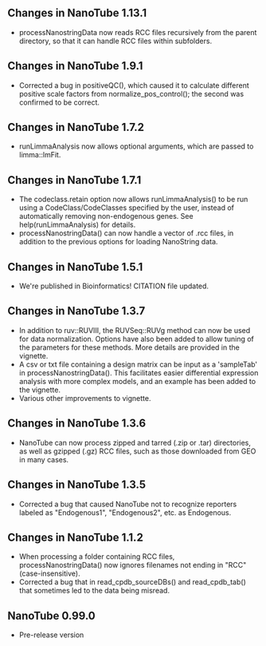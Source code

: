 ## Changes in NanoTube 1.13.1
- processNanostringData now reads RCC files recursively from the parent 
  directory, so that it can handle RCC files within subfolders.

## Changes in NanoTube 1.9.1
- Corrected a bug in positiveQC(), which caused it to calculate different 
  positive scale factors from normalize_pos_control(); the second was confirmed
  to be correct. 

## Changes in NanoTube 1.7.2
- runLimmaAnalysis now allows optional arguments, which are passed to
  limma::lmFit.

## Changes in NanoTube 1.7.1
- The codeclass.retain option now allows runLimmaAnalysis() to be run using
  a CodeClass/CodeClasses specified by the user, instead of automatically 
  removing non-endogenous genes. See help(runLimmaAnalysis) for details.
- processNanostringData() can now handle a vector of .rcc files, in addition
  to the previous options for loading NanoString data.

## Changes in NanoTube 1.5.1
- We're published in Bioinformatics! CITATION file updated.

## Changes in NanoTube 1.3.7
- In addition to ruv::RUVIII, the RUVSeq::RUVg method can now be used for data
  normalization. Options have also been added to allow tuning of the parameters
  for these methods. More details are provided in the vignette.
- A csv or txt file containing a design matrix can be input as a 'sampleTab'
  in processNanostringData(). This facilitates easier differential expression 
  analysis with more complex models, and an example has been added to the 
  vignette.
- Various other improvements to vignette.

## Changes in NanoTube 1.3.6
- NanoTube can now process zipped and tarred (.zip or .tar) directories, as
  well as gzipped (.gz) RCC files, such as those downloaded from GEO in many
  cases.

## Changes in NanoTube 1.3.5
- Corrected a bug that caused NanoTube not to recognize reporters labeled as 
  "Endogenous1", "Endogenous2", etc. as Endogenous.

## Changes in NanoTube 1.1.2
- When processing a folder containing RCC files, processNanostringData() 
  now ignores filenames not ending in "RCC" (case-insensitive).
- Corrected a bug that in read_cpdb_sourceDBs() and read_cpdb_tab() that
  sometimes led to the data being misread.

## NanoTube 0.99.0
- Pre-release version
